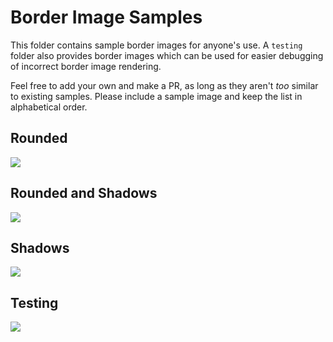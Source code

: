 # Border Image Samples
This folder contains sample border images for anyone's use. A `testing` folder also provides border images which can be used for easier debugging of incorrect border image rendering.

Feel free to add your own and make a PR, as long as they aren't _too_ similar to existing samples. Please include a sample image and keep the list in alphabetical order.

## Rounded
![](https://raw.githubusercontent.com/TheAvidDev/sway-borders/master/contrib/borders/rounded/sample.png)

## Rounded and Shadows
![](https://raw.githubusercontent.com/TheAvidDev/sway-borders/master/contrib/borders/rounded_and_shadows/sample.png)

## Shadows
![](https://raw.githubusercontent.com/TheAvidDev/sway-borders/master/contrib/borders/shadows/sample.png)

## Testing
![](https://raw.githubusercontent.com/TheAvidDev/sway-borders/master/contrib/borders/testing/sample.png)
